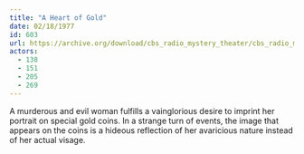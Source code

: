 ```yaml
---
title: "A Heart of Gold"
date: 02/18/1977
id: 603
url: https://archive.org/download/cbs_radio_mystery_theater/cbs_radio_mystery_theater-0601-0650.zip/cbs_radio_mystery_theater-0601-0650%2Fcbsrmt_0603_a_heart_of_gold.mp3
actors:
  - 138
  - 151
  - 205
  - 269
---
```

A murderous and evil woman fulfills a vainglorious desire to imprint her portrait on special gold coins. In a strange turn of events, the image that appears on the coins is a hideous reflection of her avaricious nature instead of her actual visage.